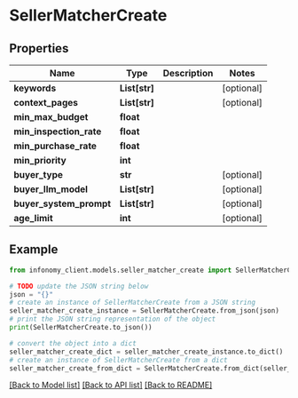 # SellerMatcherCreate


## Properties

Name | Type | Description | Notes
------------ | ------------- | ------------- | -------------
**keywords** | **List[str]** |  | [optional] 
**context_pages** | **List[str]** |  | [optional] 
**min_max_budget** | **float** |  | 
**min_inspection_rate** | **float** |  | 
**min_purchase_rate** | **float** |  | 
**min_priority** | **int** |  | 
**buyer_type** | **str** |  | [optional] 
**buyer_llm_model** | **List[str]** |  | [optional] 
**buyer_system_prompt** | **List[str]** |  | [optional] 
**age_limit** | **int** |  | [optional] 

## Example

```python
from infonomy_client.models.seller_matcher_create import SellerMatcherCreate

# TODO update the JSON string below
json = "{}"
# create an instance of SellerMatcherCreate from a JSON string
seller_matcher_create_instance = SellerMatcherCreate.from_json(json)
# print the JSON string representation of the object
print(SellerMatcherCreate.to_json())

# convert the object into a dict
seller_matcher_create_dict = seller_matcher_create_instance.to_dict()
# create an instance of SellerMatcherCreate from a dict
seller_matcher_create_from_dict = SellerMatcherCreate.from_dict(seller_matcher_create_dict)
```
[[Back to Model list]](../README.md#documentation-for-models) [[Back to API list]](../README.md#documentation-for-api-endpoints) [[Back to README]](../README.md)


